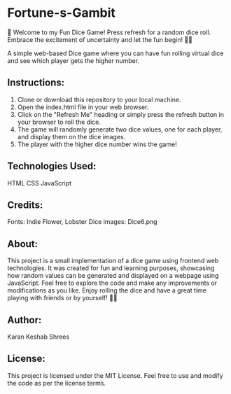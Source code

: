 # Fortune-s-Gambit
🎲 Welcome to my Fun Dice Game! Press refresh for a random dice roll. Embrace the excitement of uncertainty and let the fun begin! 🎉💫

A simple web-based Dice game where you can have fun rolling virtual dice and see which player gets the higher number.

## **Instructions:**
1. Clone or download this repository to your local machine.
2. Open the index.html file in your web browser.
3. Click on the "Refresh Me" heading or simply press the refresh button in your browser to roll the dice.
4. The game will randomly generate two dice values, one for each player, and display them on the dice images.
5. The player with the higher dice number wins the game!

## **Technologies Used:**
HTML
CSS
JavaScript

## **Credits:**
Fonts: Indie Flower, Lobster
Dice images: Dice6.png

## **About:**
This project is a small implementation of a dice game using frontend web technologies. It was created for fun and learning purposes, showcasing how random values can be generated and displayed on a webpage using JavaScript. Feel free to explore the code and make any improvements or modifications as you like. Enjoy rolling the dice and have a great time playing with friends or by yourself! 🎲🎉

## **Author:**
Karan Keshab Shrees

## **License:**
This project is licensed under the MIT License. Feel free to use and modify the code as per the license terms.

